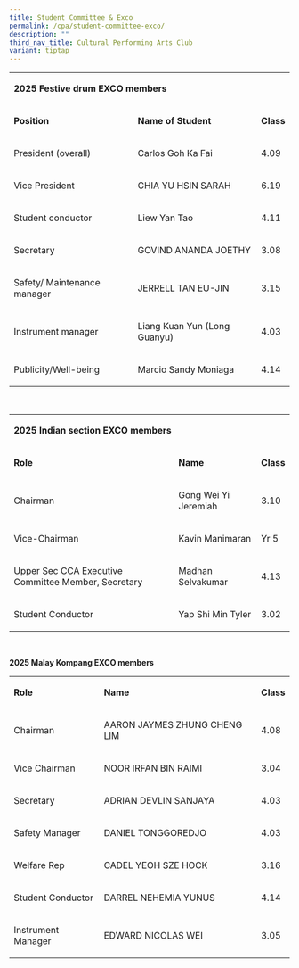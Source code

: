```yaml
---
title: Student Committee & Exco
permalink: /cpa/student-committee-exco/
description: ""
third_nav_title: Cultural Performing Arts Club
variant: tiptap
---
```

<table style="minWidth: 75px">
<colgroup>
<col>
<col>
<col>
</colgroup>
<tbody>
<tr>
<td rowspan="1" colspan="2">
<p><strong>2025 Festive drum EXCO members</strong>
</p>
</td>
<td rowspan="1" colspan="1">
<p></p>
</td>
</tr>
<tr>
<td rowspan="1" colspan="1">
<p><strong>Position</strong>
</p>
</td>
<td rowspan="1" colspan="1">
<p><strong>Name of Student</strong>
</p>
</td>
<td rowspan="1" colspan="1">
<p><strong>Class</strong>
</p>
</td>
</tr>
<tr>
<td rowspan="1" colspan="1">
<p>President (overall)</p>
</td>
<td rowspan="1" colspan="1">
<p>Carlos Goh Ka Fai</p>
</td>
<td rowspan="1" colspan="1">
<p>4.09</p>
</td>
</tr>
<tr>
<td rowspan="1" colspan="1">
<p>Vice President</p>
</td>
<td rowspan="1" colspan="1">
<p>CHIA YU HSIN SARAH</p>
</td>
<td rowspan="1" colspan="1">
<p>6.19</p>
</td>
</tr>
<tr>
<td rowspan="1" colspan="1">
<p>Student conductor</p>
</td>
<td rowspan="1" colspan="1">
<p>Liew Yan Tao</p>
</td>
<td rowspan="1" colspan="1">
<p>4.11</p>
</td>
</tr>
<tr>
<td rowspan="1" colspan="1">
<p>Secretary</p>
</td>
<td rowspan="1" colspan="1">
<p>GOVIND ANANDA JOETHY</p>
</td>
<td rowspan="1" colspan="1">
<p>3.08</p>
</td>
</tr>
<tr>
<td rowspan="1" colspan="1">
<p>Safety/ Maintenance manager</p>
</td>
<td rowspan="1" colspan="1">
<p>JERRELL TAN EU-JIN</p>
</td>
<td rowspan="1" colspan="1">
<p>3.15</p>
</td>
</tr>
<tr>
<td rowspan="1" colspan="1">
<p>Instrument manager</p>
</td>
<td rowspan="1" colspan="1">
<p>Liang Kuan Yun (Long Guanyu)</p>
</td>
<td rowspan="1" colspan="1">
<p>4.03</p>
</td>
</tr>
<tr>
<td rowspan="1" colspan="1">
<p>Publicity/Well-being</p>
</td>
<td rowspan="1" colspan="1">
<p>Marcio Sandy Moniaga</p>
</td>
<td rowspan="1" colspan="1">
<p>4.14</p>
</td>
</tr>
</tbody>
</table>
<p>&nbsp;</p>
<table style="minWidth: 75px">
<colgroup>
<col>
<col>
<col>
</colgroup>
<tbody>
<tr>
<td rowspan="1" colspan="2">
<p><strong>2025 Indian section EXCO members</strong>
</p>
</td>
<td rowspan="1" colspan="1">
<p></p>
</td>
</tr>
<tr>
<td rowspan="1" colspan="1">
<p><strong>Role</strong>
</p>
</td>
<td rowspan="1" colspan="1">
<p><strong>Name</strong>
</p>
</td>
<td rowspan="1" colspan="1">
<p><strong>Class</strong>
</p>
</td>
</tr>
<tr>
<td rowspan="1" colspan="1">
<p>Chairman</p>
</td>
<td rowspan="1" colspan="1">
<p>Gong Wei Yi Jeremiah</p>
</td>
<td rowspan="1" colspan="1">
<p>3.10</p>
</td>
</tr>
<tr>
<td rowspan="1" colspan="1">
<p>Vice-Chairman</p>
</td>
<td rowspan="1" colspan="1">
<p>Kavin Manimaran</p>
</td>
<td rowspan="1" colspan="1">
<p>Yr 5</p>
</td>
</tr>
<tr>
<td rowspan="1" colspan="1">
<p>Upper Sec CCA Executive Committee Member, Secretary</p>
</td>
<td rowspan="1" colspan="1">
<p>Madhan Selvakumar</p>
</td>
<td rowspan="1" colspan="1">
<p>4.13</p>
</td>
</tr>
<tr>
<td rowspan="1" colspan="1">
<p>Student Conductor</p>
</td>
<td rowspan="1" colspan="1">
<p>Yap Shi Min Tyler</p>
</td>
<td rowspan="1" colspan="1">
<p>3.02</p>
</td>
</tr>
</tbody>
</table>
<p>&nbsp;&nbsp;</p>
<p><strong>2025 Malay Kompang EXCO members</strong>
</p>
<table style="minWidth: 75px">
<colgroup>
<col>
<col>
<col>
</colgroup>
<tbody>
<tr>
<td rowspan="1" colspan="1">
<p><strong>Role</strong>
</p>
</td>
<td rowspan="1" colspan="1">
<p><strong>Name</strong>
</p>
</td>
<td rowspan="1" colspan="1">
<p><strong>Class</strong>
</p>
</td>
</tr>
<tr>
<td rowspan="1" colspan="1">
<p>Chairman</p>
</td>
<td rowspan="1" colspan="1">
<p>AARON JAYMES ZHUNG CHENG LIM</p>
</td>
<td rowspan="1" colspan="1">
<p>4.08</p>
</td>
</tr>
<tr>
<td rowspan="1" colspan="1">
<p>Vice Chairman</p>
</td>
<td rowspan="1" colspan="1">
<p>NOOR IRFAN BIN RAIMI</p>
</td>
<td rowspan="1" colspan="1">
<p>3.04</p>
</td>
</tr>
<tr>
<td rowspan="1" colspan="1">
<p>Secretary</p>
</td>
<td rowspan="1" colspan="1">
<p>ADRIAN DEVLIN SANJAYA</p>
</td>
<td rowspan="1" colspan="1">
<p>4.03</p>
</td>
</tr>
<tr>
<td rowspan="1" colspan="1">
<p>Safety Manager</p>
</td>
<td rowspan="1" colspan="1">
<p>DANIEL TONGGOREDJO</p>
</td>
<td rowspan="1" colspan="1">
<p>4.03</p>
</td>
</tr>
<tr>
<td rowspan="1" colspan="1">
<p>Welfare Rep</p>
</td>
<td rowspan="1" colspan="1">
<p>CADEL YEOH SZE HOCK</p>
</td>
<td rowspan="1" colspan="1">
<p>3.16</p>
</td>
</tr>
<tr>
<td rowspan="1" colspan="1">
<p>Student Conductor</p>
</td>
<td rowspan="1" colspan="1">
<p>DARREL NEHEMIA YUNUS</p>
</td>
<td rowspan="1" colspan="1">
<p>4.14</p>
</td>
</tr>
<tr>
<td rowspan="1" colspan="1">
<p>Instrument Manager</p>
</td>
<td rowspan="1" colspan="1">
<p>EDWARD NICOLAS WEI</p>
</td>
<td rowspan="1" colspan="1">
<p>3.05</p>
</td>
</tr>
</tbody>
</table>
<p><strong>&nbsp;</strong>
</p>